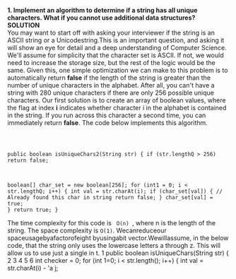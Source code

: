 **1. Implement an algorithm to determine if a string has all unique characters. What if you cannot use additional data structures?**
<br />
**SOLUTION**
<br />
You may want to start off with asking your interviewer if the string is an ASCII string or a Unicodestring.This is an important question, and asking it will show an eye for detail and a deep understanding of Computer Science.
We'll assume for simplicity that the character set is ASCII. If not, we would need to increase the storage size, but the rest of the logic would be the same.
Given this, one simple optimization we can make to this problem is to automatically return **false** if the length of the string is greater than the number of unique characters in the alphabet. After all, you can't have a string with 280 unique characters if there are only 256 possible unique characters.
Our first solution is to create an array of boolean values, where the flag at index **i** indicates whether character i in the alphabet is contained in the string. If you run across this character a second time, you can immediately return **false**.
The code below implements this algorithm.

<p><code>

public boolean isUniqueChars2(String str) {
  if (str.lengthQ > 256)
    return false;
  
  boolean[] char_set = new boolean[256]; 
  for (int1 = 0; i < str.lengthQ; i++) {
    int val = str.charAt(i);
    if (char_set[val]) { // Already found this char in string
      return false;
    }
    char_set[val] = true;
  }
  return true;
}
</code></p>

The time complexity for this code is <code> O(n) </code>, where n is the length of the string. The space complexity is <code>O(1)</code>.
Wecanreduceour spaceusagebyafactorofeight byusingabit vector.Wewillassume, in the below code, that the string only uses the lowercase letters a through z. This will allow us to use just a single in t.
1 public boolean isUniqueChars(String str) {
2 3 4 5 6
int checker = 0;
for (int 1=0; i < str.length(); i++) {
int val = str.charAt(i) - 'a j;
